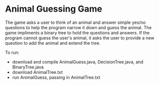 # Animal Guessing Game

The game asks a user to think of an animal and answer simple yes/no questions to help the program narrow it down and guess the animal. The  game impliments a binary tree to hold the questions and answers. If the program cannot guess the user's animal, it asks the user to provide a new question to add the animal and extend the tree.

To run:
 - download and compile AnimalGuess.java, DecisionTree.java, and BinaryTree.java
 - download AnimalTree.txt
 - run AnimalGuess, passing in AnimalTree.txt
